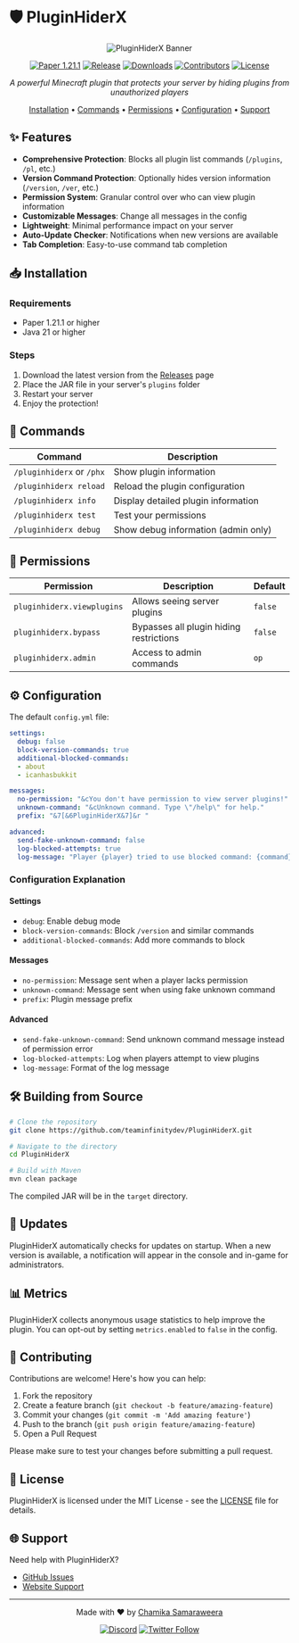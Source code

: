 # 🛡️ PluginHiderX

<div align="center">

![PluginHiderX Banner](https://i.imgur.com/placeholder.png)

[![Paper 1.21.1](https://img.shields.io/badge/Paper-1.21.1-orange.svg)](https://papermc.io/)
[![Release](https://img.shields.io/github/v/release/teaminfinitydev/PluginHiderX?include_prereleases&style=flat-square)](https://github.com/teaminfinitydev/PluginHiderX/releases/latest)
[![Downloads](https://img.shields.io/github/downloads/teaminfinitydev/PluginHiderX/total?style=flat-square)](https://github.com/teaminfinitydev/PluginHiderX/releases)
[![Contributors](https://img.shields.io/github/contributors/teaminfinitydev/PluginHiderX?style=flat-square)](https://github.com/teaminfinitydev/PluginHiderX/graphs/contributors)
[![License](https://img.shields.io/github/license/teaminfinitydev/PluginHiderX?style=flat-square)](LICENSE)

*A powerful Minecraft plugin that protects your server by hiding plugins from unauthorized players*

[Installation](#-installation) • 
[Commands](#-commands) • 
[Permissions](#-permissions) • 
[Configuration](#-configuration) • 
[Support](#-support)

</div>

## ✨ Features

- **Comprehensive Protection**: Blocks all plugin list commands (`/plugins`, `/pl`, etc.)
- **Version Command Protection**: Optionally hides version information (`/version`, `/ver`, etc.)
- **Permission System**: Granular control over who can view plugin information
- **Customizable Messages**: Change all messages in the config
- **Lightweight**: Minimal performance impact on your server
- **Auto-Update Checker**: Notifications when new versions are available
- **Tab Completion**: Easy-to-use command tab completion

## 📥 Installation

### Requirements
- Paper 1.21.1 or higher
- Java 21 or higher

### Steps
1. Download the latest version from the [Releases](https://github.com/teaminfinitydev/PluginHiderX/releases) page
2. Place the JAR file in your server's `plugins` folder
3. Restart your server
4. Enjoy the protection!

## 🔧 Commands

| Command | Description |
|---------|-------------|
| `/pluginhiderx` or `/phx` | Show plugin information |
| `/pluginhiderx reload` | Reload the plugin configuration |
| `/pluginhiderx info` | Display detailed plugin information |
| `/pluginhiderx test` | Test your permissions |
| `/pluginhiderx debug` | Show debug information (admin only) |

## 🔑 Permissions

| Permission | Description | Default |
|------------|-------------|---------|
| `pluginhiderx.viewplugins` | Allows seeing server plugins | `false` |
| `pluginhiderx.bypass` | Bypasses all plugin hiding restrictions | `false` |
| `pluginhiderx.admin` | Access to admin commands | `op` |

## ⚙️ Configuration

The default `config.yml` file:

```yaml
settings:
  debug: false
  block-version-commands: true
  additional-blocked-commands:
  - about
  - icanhasbukkit

messages:
  no-permission: "&cYou don't have permission to view server plugins!"
  unknown-command: "&cUnknown command. Type \"/help\" for help."
  prefix: "&7[&6PluginHiderX&7]&r "

advanced:
  send-fake-unknown-command: false
  log-blocked-attempts: true
  log-message: "Player {player} tried to use blocked command: {command}"
```

### Configuration Explanation

#### Settings
- `debug`: Enable debug mode
- `block-version-commands`: Block `/version` and similar commands
- `additional-blocked-commands`: Add more commands to block

#### Messages
- `no-permission`: Message sent when a player lacks permission
- `unknown-command`: Message sent when using fake unknown command
- `prefix`: Plugin message prefix

#### Advanced
- `send-fake-unknown-command`: Send unknown command message instead of permission error
- `log-blocked-attempts`: Log when players attempt to view plugins
- `log-message`: Format of the log message

## 🛠️ Building from Source

```bash
# Clone the repository
git clone https://github.com/teaminfinitydev/PluginHiderX.git

# Navigate to the directory
cd PluginHiderX

# Build with Maven
mvn clean package
```

The compiled JAR will be in the `target` directory.

## 🔄 Updates

PluginHiderX automatically checks for updates on startup. When a new version is available, a notification will appear in the console and in-game for administrators.

## 📊 Metrics

PluginHiderX collects anonymous usage statistics to help improve the plugin. You can opt-out by setting `metrics.enabled` to `false` in the config.

## 👥 Contributing

Contributions are welcome! Here's how you can help:

1. Fork the repository
2. Create a feature branch (`git checkout -b feature/amazing-feature`)
3. Commit your changes (`git commit -m 'Add amazing feature'`)
4. Push to the branch (`git push origin feature/amazing-feature`)
5. Open a Pull Request

Please make sure to test your changes before submitting a pull request.

## 📝 License

PluginHiderX is licensed under the MIT License - see the [LICENSE](LICENSE) file for details.

## 🌐 Support

Need help with PluginHiderX?

- [GitHub Issues](https://github.com/teaminfinitydev/PluginHiderX/issues)
- [Website Support](https://codenexa.online/developers)

---

<div align="center">

Made with ❤️ by [Chamika Samaraweera](https://github.com/teaminfinitydev)

[![Discord](https://img.shields.io/discord/xxxxxx?color=5865F2&logo=discord&logoColor=white)](https://discord.gg/placeholder)
[![Twitter Follow](https://img.shields.io/twitter/follow/teaminfdev?style=social)](https://twitter.com/teaminfdev)

</div>
